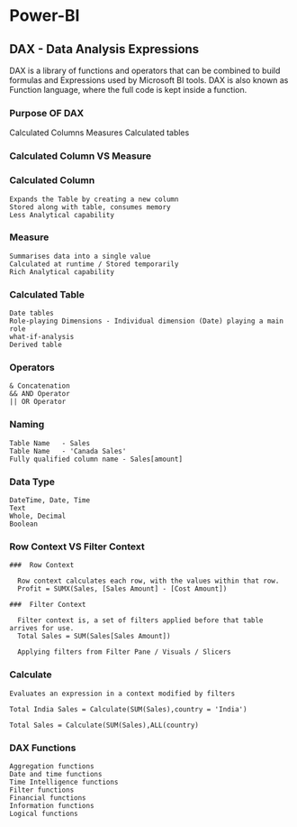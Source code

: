 # **Power-BI**

## **DAX** - Data Analysis Expressions

DAX is a library of functions and operators that can be combined to build formulas and Expressions used by Microsoft BI tools.
DAX is also known as Function language, where the full code is kept inside a function.

### **Purpose OF DAX** 
  Calculated Columns
  Measures
  Calculated tables

### **Calculated Column  VS Measure**

  ### **Calculated Column**
    Expands the Table by creating a new column
    Stored along with table, consumes memory
    Less Analytical capability

  ### **Measure**
    Summarises data into a single value
    Calculated at runtime / Stored temporarily
    Rich Analytical capability

  ### **Calculated Table**
    Date tables
    Role-playing Dimensions - Individual dimension (Date) playing a main role
    what-if-analysis
    Derived table

  ### **Operators**
    & Concatenation
    && AND Operator
    || OR Operator

  ### **Naming**
    Table Name   - Sales
    Table Name   - 'Canada Sales'
    Fully qualified column name - Sales[amount]

  ### **Data Type**
    DateTime, Date, Time
    Text
    Whole, Decimal
    Boolean

  ### **Row Context VS Filter Context**

    ###  Row Context

      Row context calculates each row, with the values within that row.
      Profit = SUMX(Sales, [Sales Amount] - [Cost Amount])

    ###  Filter Context

      Filter context is, a set of filters applied before that table arrives for use.
      Total Sales = SUM(Sales[Sales Amount])

      Applying filters from Filter Pane / Visuals / Slicers
    
  ### **Calculate**

    Evaluates an expression in a context modified by filters

    Total India Sales = Calculate(SUM(Sales),country = 'India')

    Total Sales = Calculate(SUM(Sales),ALL(country)


  ### **DAX Functions**
  
    Aggregation functions  
    Date and time functions  
    Time Intelligence functions  
    Filter functions  
    Financial functions  
    Information functions  
    Logical functions

  
  
  
  
  
    


